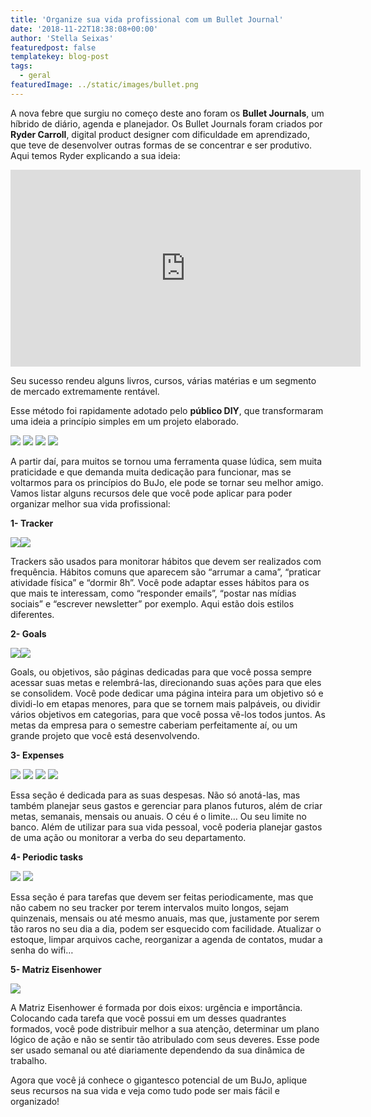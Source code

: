 ```yaml
---
title: 'Organize sua vida profissional com um Bullet Journal'
date: '2018-11-22T18:38:08+00:00'
author: 'Stella Seixas'
featuredpost: false
templatekey: blog-post
tags:
  - geral
featuredImage: ../static/images/bullet.png
---
```


A nova febre que surgiu no começo deste ano foram os **Bullet Journals**, um híbrido de diário, agenda e planejador. Os Bullet Journals foram criados por **Ryder Carroll**, digital product designer com dificuldade em aprendizado, que teve de desenvolver outras formas de se concentrar e ser produtivo. Aqui temos Ryder explicando a sua ideia:

<iframe allowfullscreen="allowfullscreen" frameborder="0" height="315" loading="lazy" src="https://www.youtube.com/embed/ym6OYelD5fA" width="560"></iframe>

Seu sucesso rendeu alguns livros, cursos, várias matérias e um segmento de mercado extremamente rentável.

Esse método foi rapidamente adotado pelo **público DIY**, que transformaram uma ideia a princípio simples em um projeto elaborado.

![](https://descola.org/drops/wp-content/uploads/2018/11/77e313cc5342079b6ab0dd9a161568df-300x300.jpg) ![](https://descola.org/drops/wp-content/uploads/2018/11/9b5f89d27408200b0016f8349708efa4-300x300.jpg) ![](https://descola.org/drops/wp-content/uploads/2018/11/ebfbcddf003344cd5553d4a05e810078-300x300.jpg) ![](https://descola.org/drops/wp-content/uploads/2018/11/e65ef1fbceff5015845e625af898c053-300x300.jpg)

A partir daí, para muitos se tornou uma ferramenta quase lúdica, sem muita praticidade e que demanda muita dedicação para funcionar, mas se voltarmos para os princípios do BuJo, ele pode se tornar seu melhor amigo. Vamos listar alguns recursos dele que você pode aplicar para poder organizar melhor sua vida profissional:

**1- Tracker**

![](https://descola.org/drops/wp-content/uploads/2018/11/fa14af8ee3989244f10aa5c4f97b9f68-260x300.jpg)![](https://descola.org/drops/wp-content/uploads/2018/11/7711daf43ea22e7ae45c7ae4c9fac82a-300x236.jpg)

Trackers são usados para monitorar hábitos que devem ser realizados com frequência. Hábitos comuns que aparecem são “arrumar a cama”, “praticar atividade física” e “dormir 8h”. Você pode adaptar esses hábitos para os que mais te interessam, como “responder emails”, “postar nas mídias sociais” e “escrever newsletter” por exemplo. Aqui estão dois estilos diferentes.

**2- Goals**

![](https://descola.org/drops/wp-content/uploads/2018/11/182cfd04a0e76338bfcb2d6571b3279f-240x300.jpg)![](https://descola.org/drops/wp-content/uploads/2018/11/0ff0db684e5b8a10336af6a6afd8d41e-232x300.jpg)

Goals, ou objetivos, são páginas dedicadas para que você possa sempre acessar suas metas e relembrá-las, direcionando suas ações para que eles se consolidem. Você pode dedicar uma página inteira para um objetivo só e dividi-lo em etapas menores, para que se tornem mais palpáveis, ou dividir vários objetivos em categorias, para que você possa vê-los todos juntos. As metas da empresa para o semestre caberiam perfeitamente aí, ou um grande projeto que você está desenvolvendo.

**3- Expenses**

![](https://descola.org/drops/wp-content/uploads/2018/11/b096ed64b4fcb9de3ef5942b86fe2453-300x300.jpg) ![](https://descola.org/drops/wp-content/uploads/2018/11/05cbc01d383dc1d8c9373732b9c094bf-200x300.jpg) ![](https://descola.org/drops/wp-content/uploads/2018/11/2132611ef18c6cad3f96ab96e0cd0e47-240x300.jpg) ![](https://descola.org/drops/wp-content/uploads/2018/11/22183457/9246fd5e1bc529c7be58b311fa9ecfa8-300x300.jpg)

Essa seção é dedicada para as suas despesas. Não só anotá-las, mas também planejar seus gastos e gerenciar para planos futuros, além de criar metas, semanais, mensais ou anuais. O céu é o limite… Ou seu limite no banco. Além de utilizar para sua vida pessoal, você poderia planejar gastos de uma ação ou monitorar a verba do seu departamento.

**4- Periodic tasks**

![](https://descola.org/drops/wp-content/uploads/2018/11/Screen-Shot-2018-11-13-at-17.43.25-300x300.png) ![](https://descola.org/drops/wp-content/uploads/2018/11/ca00e1fddef8683f89aa4577cb516b8e-200x300.jpg)

Essa seção é para tarefas que devem ser feitas periodicamente, mas que não cabem no seu tracker por terem intervalos muito longos, sejam quinzenais, mensais ou até mesmo anuais, mas que, justamente por serem tão raros no seu dia a dia, podem ser esquecido com facilidade. Atualizar o estoque, limpar arquivos cache, reorganizar a agenda de contatos, mudar a senha do wifi…

**5- Matriz Eisenhower**

![](https://descola.org/drops/wp-content/uploads/2018/11/9b7f2ea899c9fbae66841434e90fc2e2-300x300.jpg)

A Matriz Eisenhower é formada por dois eixos: urgência e importância. Colocando cada tarefa que você possui em um desses quadrantes formados, você pode distribuir melhor a sua atenção, determinar um plano lógico de ação e não se sentir tão atribulado com seus deveres. Esse pode ser usado semanal ou até diariamente dependendo da sua dinâmica de trabalho.

Agora que você já conhece o gigantesco potencial de um BuJo, aplique seus recursos na sua vida e veja como tudo pode ser mais fácil e organizado!
